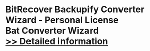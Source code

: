 # BitRecover Backupify Converter Wizard - Personal License<br />Bat Converter Wizard<br />[>> Detailed information](https://secure.shareit.com/shareit/product.html?productid=300953488&affiliateid=200057808)